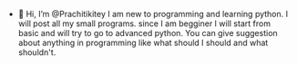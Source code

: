 - 👋 Hi, I’m @Prachitikitey
I am new to programming and learning python. I will post all my small programs. since I am begginer I will start from basic and will try to go to advanced python. You can give suggestion about anything in programming like what should I should and what shouldn't.
